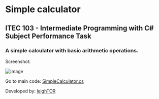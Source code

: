 # Simple calculator
## ITEC 103 - Intermediate Programming with C# Subject Performance Task
### A simple calculator with basic arithmetic operations.
Screenshot:


![image](https://user-images.githubusercontent.com/98265778/162354296-2f97041d-d2c9-4a59-9dec-19c96a599951.png)

Go to main code: [SimpleCalculator.cs](https://github.com/leighTOR/ITEC103Week4-calculator/blob/7e68eef7823209ef86467d10d077d3fef22488f8/calculator-winforms/SimpleCalculator.cs)

Developed by: [leighTOR](https://github.com/leighTOR)
